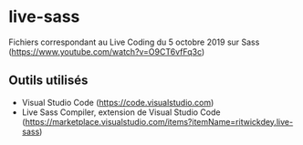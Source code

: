 # live-sass
Fichiers correspondant au Live Coding du 5 octobre 2019 sur Sass (https://www.youtube.com/watch?v=O9CT6vfFq3c)

## Outils utilisés
- Visual Studio Code (https://code.visualstudio.com)
- Live Sass Compiler, extension de Visual Studio Code (https://marketplace.visualstudio.com/items?itemName=ritwickdey.live-sass)
